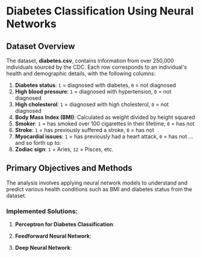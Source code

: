 # Diabetes Classification Using Neural Networks

## Dataset Overview
The dataset, **diabetes.csv**, contains information from over 250,000 individuals sourced by the CDC. Each row corresponds to an individual's health and demographic details, with the following columns:

1) **Diabetes status**: `1` = diagnosed with diabetes, `0` = not diagnosed
2) **High blood pressure**: `1` = diagnosed with hypertension, `0` = not diagnosed
3) **High cholesterol**: `1` = diagnosed with high cholesterol, `0` = not diagnosed
4) **Body Mass Index (BMI)**: Calculated as weight divided by height squared
5) **Smoker**: `1` = has smoked over 100 cigarettes in their lifetime, `0` = has not
6) **Stroke**: `1` = has previously suffered a stroke, `0` = has not
7) **Myocardial issues**: `1` = has previously had a heart attack, `0` = has not
... and so forth up to:
22) **Zodiac sign**: `1` = Aries, `12` = Pisces, etc.

## Primary Objectives and Methods
The analysis involves applying neural network models to understand and predict various health conditions such as BMI and diabetes status from the dataset.

### Implemented Solutions:
1. **Perceptron for Diabetes Classification**:

2. **Feedforward Neural Network**:

3. **Deep Neural Network**:
